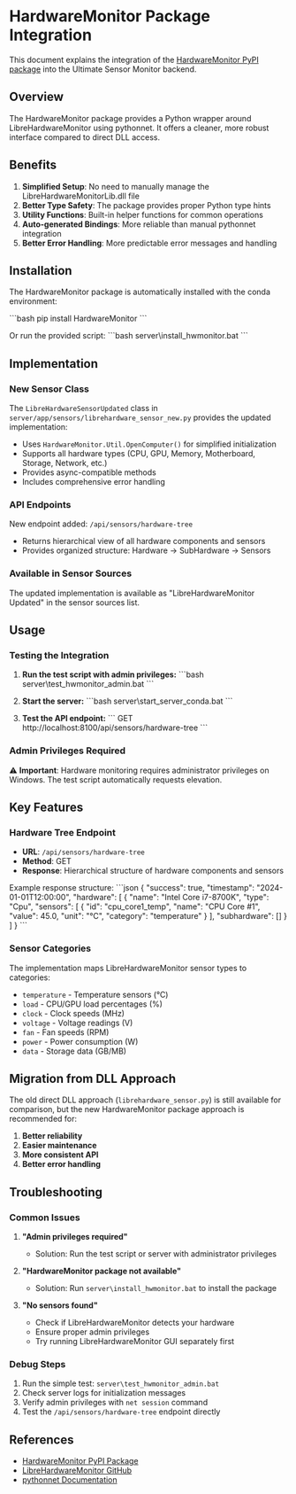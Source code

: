 # HardwareMonitor Package Integration

This document explains the integration of the [HardwareMonitor PyPI package](https://pypi.org/project/HardwareMonitor/) into the Ultimate Sensor Monitor backend.

## Overview

The HardwareMonitor package provides a Python wrapper around LibreHardwareMonitor using pythonnet. It offers a cleaner, more robust interface compared to direct DLL access.

## Benefits

1. **Simplified Setup**: No need to manually manage the LibreHardwareMonitorLib.dll file
2. **Better Type Safety**: The package provides proper Python type hints
3. **Utility Functions**: Built-in helper functions for common operations
4. **Auto-generated Bindings**: More reliable than manual pythonnet integration
5. **Better Error Handling**: More predictable error messages and handling

## Installation

The HardwareMonitor package is automatically installed with the conda environment:

\`\`\`bash
pip install HardwareMonitor
\`\`\`

Or run the provided script:
\`\`\`bash
server\install_hwmonitor.bat
\`\`\`

## Implementation

### New Sensor Class

The `LibreHardwareSensorUpdated` class in `server/app/sensors/librehardware_sensor_new.py` provides the updated implementation:

- Uses `HardwareMonitor.Util.OpenComputer()` for simplified initialization
- Supports all hardware types (CPU, GPU, Memory, Motherboard, Storage, Network, etc.)
- Provides async-compatible methods
- Includes comprehensive error handling

### API Endpoints

New endpoint added: `/api/sensors/hardware-tree`
- Returns hierarchical view of all hardware components and sensors
- Provides organized structure: Hardware → SubHardware → Sensors

### Available in Sensor Sources

The updated implementation is available as "LibreHardwareMonitor Updated" in the sensor sources list.

## Usage

### Testing the Integration

1. **Run the test script with admin privileges:**
   \`\`\`bash
   server\test_hwmonitor_admin.bat
   \`\`\`

2. **Start the server:**
   \`\`\`bash
   server\start_server_conda.bat
   \`\`\`

3. **Test the API endpoint:**
   \`\`\`
   GET http://localhost:8100/api/sensors/hardware-tree
   \`\`\`

### Admin Privileges Required

⚠️ **Important**: Hardware monitoring requires administrator privileges on Windows. The test script automatically requests elevation.

## Key Features

### Hardware Tree Endpoint
- **URL**: `/api/sensors/hardware-tree`
- **Method**: GET
- **Response**: Hierarchical structure of hardware components and sensors

Example response structure:
\`\`\`json
{
  "success": true,
  "timestamp": "2024-01-01T12:00:00",
  "hardware": [
    {
      "name": "Intel Core i7-8700K",
      "type": "Cpu",
      "sensors": [
        {
          "id": "cpu_core1_temp",
          "name": "CPU Core #1",
          "value": 45.0,
          "unit": "°C",
          "category": "temperature"
        }
      ],
      "subhardware": []
    }
  ]
}
\`\`\`

### Sensor Categories

The implementation maps LibreHardwareMonitor sensor types to categories:
- `temperature` - Temperature sensors (°C)
- `load` - CPU/GPU load percentages (%)
- `clock` - Clock speeds (MHz)
- `voltage` - Voltage readings (V)
- `fan` - Fan speeds (RPM)
- `power` - Power consumption (W)
- `data` - Storage data (GB/MB)

## Migration from DLL Approach

The old direct DLL approach (`librehardware_sensor.py`) is still available for comparison, but the new HardwareMonitor package approach is recommended for:

1. **Better reliability**
2. **Easier maintenance**
3. **More consistent API**
4. **Better error handling**

## Troubleshooting

### Common Issues

1. **"Admin privileges required"**
   - Solution: Run the test script or server with administrator privileges

2. **"HardwareMonitor package not available"**
   - Solution: Run `server\install_hwmonitor.bat` to install the package

3. **"No sensors found"**
   - Check if LibreHardwareMonitor detects your hardware
   - Ensure proper admin privileges
   - Try running LibreHardwareMonitor GUI separately first

### Debug Steps

1. Run the simple test: `server\test_hwmonitor_admin.bat`
2. Check server logs for initialization messages
3. Verify admin privileges with `net session` command
4. Test the `/api/sensors/hardware-tree` endpoint directly

## References

- [HardwareMonitor PyPI Package](https://pypi.org/project/HardwareMonitor/)
- [LibreHardwareMonitor GitHub](https://github.com/LibreHardwareMonitor/LibreHardwareMonitor)
- [pythonnet Documentation](https://pythonnet.github.io/)
